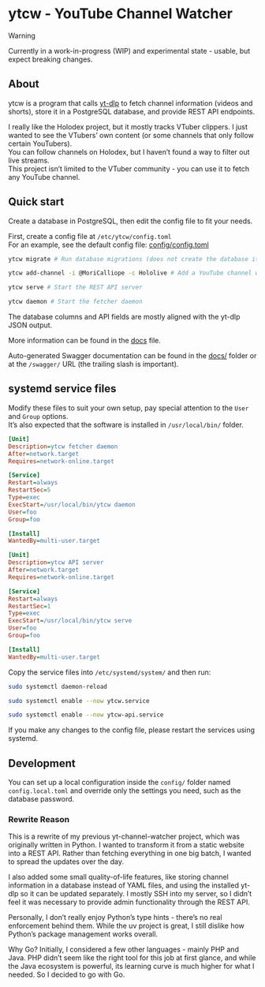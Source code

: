 # ytcw - YouTube Channel Watcher

> [!WARNING]
>
> Currently in a work-in-progress (WIP) and experimental state - usable, but expect breaking changes.

## About

ytcw is a program that calls [yt-dlp](https://github.com/yt-dlp/yt-dlp) to fetch channel information (videos and shorts), store it in a PostgreSQL database, and provide REST API endpoints.

I really like the Holodex project, but it mostly tracks VTuber clippers. I just wanted to see the VTubers’ own content (or some channels that only follow certain YouTubers).  
You can follow channels on Holodex, but I haven’t found a way to filter out live streams.  
This project isn’t limited to the VTuber community - you can use it to fetch any YouTube channel.

## Quick start

Create a database in PostgreSQL, then edit the config file to fit your needs.

First, create a config file at `/etc/ytcw/config.toml`  
For an example, see the default config file: [config/config.toml](./config/config.toml)

```sh
ytcw migrate # Run database migrations (does not create the database itself)
```

```sh
ytcw add-channel -i @MoriCalliope -c Hololive # Add a YouTube channel with a category
```

```sh
ytcw serve # Start the REST API server
```

```sh
ytcw daemon # Start the fetcher daemon
```

The database columns and API fields are mostly aligned with the yt-dlp JSON output.

More information can be found in the [docs](./DOCS.md) file.

Auto-generated Swagger documentation can be found in the [docs/](./docs/) folder or at the `/swagger/` URL (the trailing slash is important).

## systemd service files

Modify these files to suit your own setup, pay special attention to the `User` and `Group` options.  
It’s also expected that the software is installed in `/usr/local/bin/` folder.

```ini
[Unit]
Description=ytcw fetcher daemon
After=network.target
Requires=network-online.target

[Service]
Restart=always
RestartSec=5
Type=exec
ExecStart=/usr/local/bin/ytcw daemon
User=foo
Group=foo

[Install]
WantedBy=multi-user.target
```

```ini
[Unit]
Description=ytcw API server
After=network.target
Requires=network-online.target

[Service]
Restart=always
RestartSec=1
Type=exec
ExecStart=/usr/local/bin/ytcw serve
User=foo
Group=foo

[Install]
WantedBy=multi-user.target
```

Copy the service files into `/etc/systemd/system/` and then run:

```sh
sudo systemctl daemon-reload
```

```sh
sudo systemctl enable --now ytcw.service
```

```sh
sudo systemctl enable --now ytcw-api.service
```

If you make any changes to the config file, please restart the services using systemd.

## Development

You can set up a local configuration inside the `config/` folder named `config.local.toml` and override only the settings you need, such as the database password.

### Rewrite Reason

This is a rewrite of my previous yt-channel-watcher project, which was originally written in Python.
I wanted to transform it from a static website into a REST API. Rather than fetching everything in one big batch, I wanted to spread the updates over the day.

I also added some small quality-of-life features, like storing channel information in a database instead of YAML files, and using the installed yt-dlp so it can be updated separately.
I mostly SSH into my server, so I didn’t feel it was necessary to provide admin functionality through the REST API.

Personally, I don’t really enjoy Python’s type hints - there’s no real enforcement behind them. While the uv project is great, I still dislike how Python’s package management works overall.

Why Go?
Initially, I considered a few other languages - mainly PHP and Java. PHP didn’t seem like the right tool for this job at first glance, and while the Java ecosystem is powerful, its learning curve is much higher for what I needed. So I decided to go with Go.
